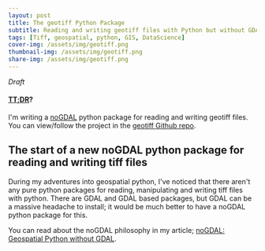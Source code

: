 ```yaml
---
layout: post
title: The geotiff Python Package
subtitle: Reading and writing geotiff files with Python but without GDAL
tags: [Tiff, geospatial, python, GIS, DataScience]
cover-img: /assets/img/geotiff.png
thumbnail-img: /assets/img/geotiff.png
share-img: /assets/img/geotiff.png
---
```


*Draft*

#### [TT;DR](https://kipcrossing.github.io/2020-12-22-TT-DR/)?

I'm writing a [noGDAL](https://kipcrossing.github.io/2021-01-03-noGDAL/) python package for reading and writing geotiff files. You can view/follow the project in the [geotiff Github repo](https://github.com/Open-Source-Agriculture/geotiff).

## The start of a new noGDAL python package for reading and writing tiff files

During my adventures into geospatial python, I've noticed that there aren't any pure python packages for reading, manipulating and writing tiff files with python. There are GDAL and GDAL based packages, but GDAL can be a massive headache to install; it would be much better to have a noGDAL python package for this. 

You can read about the noGDAL philosophy in my article; [noGDAL: Geospatial Python without GDAL](https://kipcrossing.github.io/2021-01-03-noGDAL/).